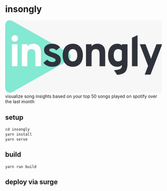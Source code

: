 # insongly
![in songly](https://github.com/k-pusch/insongly/blob/master/insongly/images/insongly-logo.jpeg "insongly")
<br>
visualize song insights based on your top 50 songs played on spotify over the last month

## setup

```
cd insongly
yarn install
yarn serve

```

## build

```
yarn run build
```

## deploy via surge
```

```
